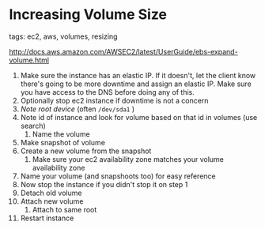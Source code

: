 # Increasing Volume Size

tags: ec2, aws, volumes, resizing

http://docs.aws.amazon.com/AWSEC2/latest/UserGuide/ebs-expand-volume.html

1. Make sure the instance has an elastic IP. If it doesn't, let the client know there's going to be more downtime and assign an elastic IP. Make sure you have access to the DNS before doing any of this. 
1. Optionally stop ec2 instance if downtime is not a concern
1. *Note root device* (often `/dev/sda1` )
1. Note id of instance and look for volume based on that id in volumes (use search)
    1. Name the volume
1. Make snapshot of volume
1. Create a new volume from the snapshot
    1. Make sure your ec2 availability zone matches your volume availability zone
1. Name your volume (and snapshoots too) for easy reference
1. Now stop the instance if you didn't stop it on step 1
1. Detach old volume
1. Attach new volume
    1. Attach to same root
1. Restart instance
